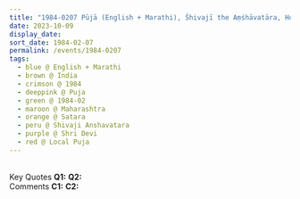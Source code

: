 ```yaml
---
title: "1984-0207 Pūjā (English + Marathi), Śhivajī the Aṃśhāvatāra, House of Kenjale Family, Sātārā, Maharashtra, India"
date: 2023-10-09
display_date: 
sort_date: 1984-02-07
permalink: /events/1984-0207
tags:
  - blue @ English + Marathi
  - brown @ India
  - crimson @ 1984
  - deeppink @ Puja
  - green @ 1984-02
  - maroon @ Maharashtra
  - orange @ Satara
  - peru @ Shivaji Anshavatara
  - purple @ Shri Devi
  - red @ Local Puja
---
```


<br>

<wave-list>
  <list-title color="DarkSeaGreen" width="55">Key Quotes</list-title>
  <list-item color="BlanchedAlmond" width="280"><b>Q1:</b> <i></i></list-item>
  <list-item color="Lavender" width="280"><b>Q2:</b> <i></i></list-item>
</wave-list>

<br>

<wave-list>
  <list-title color="DarkSeaGreen" width="55">Comments</list-title>
  <list-item color="BlanchedAlmond" width="280"><b>C1:</b> <i></i></list-item>
  <list-item color="Lavender" width="280"><b>C2:</b> <i></i></list-item>
</wave-list>